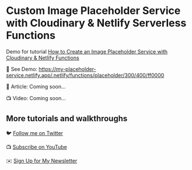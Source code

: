 # Custom Image Placeholder Service with Cloudinary & Netlify Serverless Functions

Demo for tutorial [How to Create an Image Placeholder Service with Cloudinary & Netlify Functions](https://spacejelly.dev)

🚀 See Demo: https://my-placeholder-service.netlify.app/.netlify/functions/placeholder/300/400/ff0000

📝 Article: Coming soon...

📺 Video: Coming soon...

## More tutorials and walkthroughs

🐦 [Follow me on Twitter](https://twitter.com/colbyfayock)

📺 [Subscribe on YouTube](https://www.youtube.com/colbyfayock)

✉️ [Sign Up for My Newsletter](https://colbyfayock.com/newsletter)
